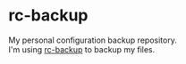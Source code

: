 # rc-backup

My personal configuration backup repository.  
I'm using [rc-backup](https://github.com/idelsink/rc-backup)
to backup my files.
